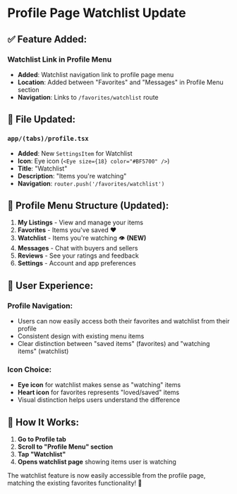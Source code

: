 # Profile Page Watchlist Update

## ✅ **Feature Added:**

### **Watchlist Link in Profile Menu**
- **Added**: Watchlist navigation link to profile page menu
- **Location**: Added between "Favorites" and "Messages" in Profile Menu section
- **Navigation**: Links to `/favorites/watchlist` route

## 📁 **File Updated:**

### **`app/(tabs)/profile.tsx`**
- **Added**: New `SettingsItem` for Watchlist
- **Icon**: Eye icon (`<Eye size={18} color="#BF5700" />`)
- **Title**: "Watchlist"
- **Description**: "Items you're watching"
- **Navigation**: `router.push('/favorites/watchlist')`

## 🎯 **Profile Menu Structure (Updated):**

1. **My Listings** - View and manage your items
2. **Favorites** - Items you've saved ❤️
3. **Watchlist** - Items you're watching 👁️ **(NEW)**
4. **Messages** - Chat with buyers and sellers
5. **Reviews** - See your ratings and feedback
6. **Settings** - Account and app preferences

## 🚀 **User Experience:**

### **Profile Navigation:**
- Users can now easily access both their favorites and watchlist from their profile
- Consistent design with existing menu items
- Clear distinction between "saved items" (favorites) and "watching items" (watchlist)

### **Icon Choice:**
- **Eye icon** for watchlist makes sense as "watching" items
- **Heart icon** for favorites represents "loved/saved" items
- Visual distinction helps users understand the difference

## 📱 **How It Works:**

1. **Go to Profile tab**
2. **Scroll to "Profile Menu" section**
3. **Tap "Watchlist"**
4. **Opens watchlist page** showing items user is watching

The watchlist feature is now easily accessible from the profile page, matching the existing favorites functionality! 🎉
